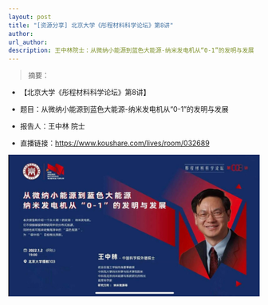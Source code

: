 ```yaml
---
layout: post
title: "[资源分享] 北京大学《彤程材料科学论坛》第8讲"
author: 
url_author: 
description: 王中林院士：从微纳小能源到蓝色大能源-纳米发电机从“0-1”的发明与发展
---
```


> 摘要：

- 【北京大学《彤程材料科学论坛》第8讲】

- 题目：从微纳小能源到蓝色大能源-纳米发电机从“0-1”的发明与发展

- 报告人：王中林 院士

- 直播链接：https://www.koushare.com/lives/room/032689

<p style="text-align:center;" >
<img src="/lab_images/blogs/0-1.jpg" style=" width:600px;"><b></b>
</p>